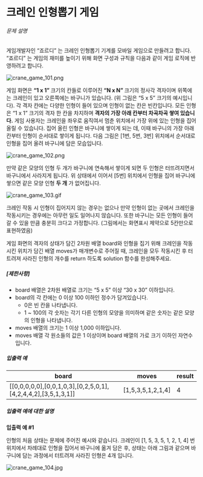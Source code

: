 # 크레인 인형뽑기 게임

<h6>문제 설명</h6>
<p>
게임개발자인
<q>죠르디</q>
는 크레인 인형뽑기 기계를 모바일 게임으로 만들려고 합니다.
<br>
<q>죠르디</q>
는 게임의 재미를 높이기 위해 화면 구성과 규칙을 다음과 같이 게임 로직에 반영하려고 합니다.
</p>

<p>
    <img src="https://grepp-programmers.s3.ap-northeast-2.amazonaws.com/files/production/69f1cd36-09f4-4435-8363-b71a650f7448/crane_game_101.png" title="" alt="crane_game_101.png">
</p>

<p>
    게임 화면은 
    <strong>
        <q>1 x 1</q>
    </strong>
     크기의 칸들로 이루어진 
    <strong>
        <q>N x N</q>
    </strong>
     크기의 정사각 격자이며 위쪽에는 크레인이 있고 오른쪽에는 바구니가 있습니다. (위 그림은 
    <q>5 x 5</q>
     크기의 예시입니다). 각 격자 칸에는 다양한 인형이 들어 있으며 인형이 없는 칸은 빈칸입니다. 모든 인형은 
    <q>1 x 1</q>
     크기의 격자 한 칸을 차지하며 
    <strong>격자의 가장 아래 칸부터 차곡차곡 쌓여 있습니다.</strong>
     게임 사용자는 크레인을 좌우로 움직여서 멈춘 위치에서 가장 위에 있는 인형을 집어 올릴 수 있습니다. 집어 올린 인형은 바구니에 쌓이게 되는 데, 이때 바구니의 가장 아래 칸부터 인형이 순서대로 쌓이게 됩니다. 다음 그림은  [1번, 5번, 3번] 위치에서 순서대로 인형을 집어 올려 바구니에 담은 모습입니다.
</p>

<p>
    <img src="https://grepp-programmers.s3.ap-northeast-2.amazonaws.com/files/production/638e2162-b1e4-4bbb-b0d7-62d31e97d75c/crane_game_102.png" title="" alt="crane_game_102.png">
</p>

<p>
    만약 같은 모양의 인형 두 개가 바구니에 연속해서 쌓이게 되면 두 인형은 터뜨려지면서 바구니에서 사라지게 됩니다. 위 상태에서 이어서 [5번] 위치에서 인형을 집어 바구니에 쌓으면 같은 모양 인형 
    <strong>두 개</strong>
    가 없어집니다.
</p>

<p>
    <img src="https://grepp-programmers.s3.ap-northeast-2.amazonaws.com/files/production/8569d736-091e-4771-b2d3-7a6e95a20c22/crane_game_103.gif" title="" alt="crane_game_103.gif">
</p>

<p>크레인 작동 시 인형이 집어지지 않는 경우는 없으나 만약 인형이 없는 곳에서 크레인을 작동시키는 경우에는 아무런 일도 일어나지 않습니다. 또한 바구니는 모든 인형이  들어갈 수 있을 만큼 충분히 크다고 가정합니다. (그림에서는 화면표시 제약으로 5칸만으로 표현하였음)</p>

<p>게임 화면의 격자의 상태가 담긴 2차원 배열 board와 인형을 집기 위해 크레인을 작동시킨 위치가 담긴 배열 moves가 매개변수로 주어질 때, 크레인을 모두 작동시킨 후 터트려져 사라진 인형의 개수를 return 하도록 solution 함수를 완성해주세요.</p>

<h5>
    <strong>[제한사항]</strong>
</h5>

<ul>
    <li>
        board 배열은 2차원 배열로 크기는 
        <q>5 x 5</q>
         이상 
        <q>30 x 30</q>
         이하입니다.
    </li>
    <li>
        board의 각 칸에는 0 이상 100 이하인 정수가 담겨있습니다.
        <ul>
            <li>0은 빈 칸을 나타냅니다.</li>
            <li>1 ~ 100의 각 숫자는 각기 다른 인형의 모양을 의미하며 같은 숫자는 같은 모양의 인형을 나타냅니다.</li>
        </ul>
    </li>
    <li>moves 배열의 크기는 1 이상 1,000 이하입니다.</li>
    <li>moves 배열 각 원소들의 값은 1 이상이며 board 배열의 가로 크기 이하인 자연수입니다.</li>
</ul>

<h5>
    <strong>입출력 예</strong>
</h5>
<table>
    <thead>
        <tr>
            <th>board</th>
            <th>moves</th>
            <th>result</th>
        </tr>
    </thead>
    <tbody>
        <tr>
            <td>[[0,0,0,0,0],[0,0,1,0,3],[0,2,5,0,1],[4,2,4,4,2],[3,5,1,3,1]]</td>
            <td>[1,5,3,5,1,2,1,4]</td>
            <td>4</td>
        </tr>
    </tbody>
</table>
<h5>
    <strong>입출력 예에 대한 설명</strong>
</h5>

<p>
    <strong>입출력 예 #1</strong>
</p>

<p>인형의 처음 상태는 문제에 주어진 예시와 같습니다. 크레인이 [1, 5, 3, 5, 1, 2, 1, 4] 번 위치에서 차례대로 인형을 집어서 바구니에 옮겨 담은 후, 상태는 아래 그림과 같으며 바구니에 담는 과정에서 터트려져 사라진 인형은 4개 입니다.</p>

<p>
    <img src="https://grepp-programmers.s3.ap-northeast-2.amazonaws.com/files/production/bb0f59c7-6b72-485a-8302-217fe53ea88f/crane_game_104.jpg" title="" alt="crane_game_104.jpg">
</p>